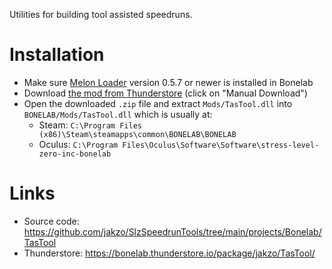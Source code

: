 Utilities for building tool assisted speedruns.

# Installation

- Make sure [Melon Loader](https://melonwiki.xyz/#/?id=what-is-melonloader) version 0.5.7 or newer is installed in Bonelab
- Download [the mod from Thunderstore](https://bonelab.thunderstore.io/package/jakzo/TasTool/) (click on "Manual Download")
- Open the downloaded `.zip` file and extract `Mods/TasTool.dll` into `BONELAB/Mods/TasTool.dll` which is usually at:
  - Steam: `C:\Program Files (x86)\Steam\steamapps\common\BONELAB\BONELAB`
  - Oculus: `C:\Program Files\Oculus\Software\Software\stress-level-zero-inc-bonelab`

# Links

- Source code: https://github.com/jakzo/SlzSpeedrunTools/tree/main/projects/Bonelab/TasTool
- Thunderstore: https://bonelab.thunderstore.io/package/jakzo/TasTool/
